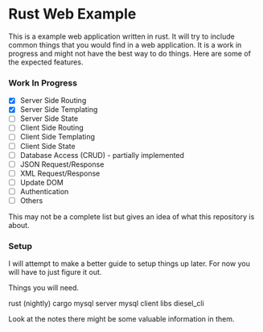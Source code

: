 # Rust Web Example
This is a example web application written in rust. It will try to include common things that you would find in a web application. It is a work in progress and might not have the best way to do things. Here are some of the expected features.

### Work In Progress
- [X] Server Side Routing
- [X] Server Side Templating
- [ ] Server Side State
- [ ] Client Side Routing
- [ ] Client Side Templating
- [ ] Client Side State
- [ ] Database Access (CRUD) - partially implemented
- [ ] JSON Request/Response
- [ ] XML Request/Response
- [ ] Update DOM
- [ ] Authentication
- [ ] Others

This may not be a complete list but gives an idea of what this repository is about.

### Setup
I will attempt to make a better guide to setup things up later. For now you will have to just figure it out.

Things you will need.

rust (nightly)
cargo
mysql server
mysql client libs
diesel_cli

Look at the notes there might be some valuable information in them.


